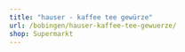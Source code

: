 ```yaml
---
title: "hauser - kaffee tee gewürze"
url: /bobingen/hauser-kaffee-tee-gewuerze/
shop: Supermarkt
---
```

